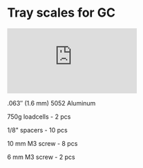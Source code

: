 # Tray scales for GC

![3D model](https://github.com/banoz/banoz.github.io/blob/main/repository/stl/TrayScales.stl)

.063″ (1.6 mm) 5052 Aluminum

750g loadcells - 2 pcs

1/8" spacers - 10 pcs

10 mm M3 screw - 8 pcs

6 mm M3 screw - 2 pcs
